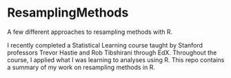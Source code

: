 # ResamplingMethods
A few different approaches to resampling methods with R.

I recently completed a Statistical Learning course taught by Stanford professors Trevor Hastie and Rob Tibshirani through EdX. 
Throughout the course, I applied what I was learning to analyses using R. 
This repo contains a summary of my work on resampling methods in R.

